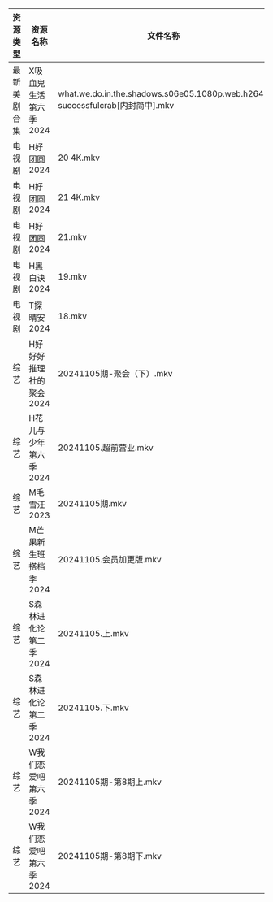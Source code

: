| 资源类型   | 资源名称           | 文件名称                                                                     | 分享链接                                      | 更新时间                |
| ------ | -------------- | ------------------------------------------------------------------------ | ----------------------------------------- | ------------------- |
| 最新美剧合集 | X吸血鬼生活第六季2024  | what.we.do.in.the.shadows.s06e05.1080p.web.h264-successfulcrab[内封简中].mkv | https://www.alipan.com/s/gCDx2TKjkNi      | 2024-11-05 18:06:52 |
| 电视剧    | H好团圆2024       | 20 4K.mkv                                                                | https://www.alipan.com/s/d2bHdxmufLL      | 2024-11-05 00:05:29 |
| 电视剧    | H好团圆2024       | 21 4K.mkv                                                                | https://www.alipan.com/s/d2bHdxmufLL      | 2024-11-05 00:05:29 |
| 电视剧    | H好团圆2024       | 21.mkv                                                                   | https://www.alipan.com/s/d2bHdxmufLL      | 2024-11-05 00:05:29 |
| 电视剧    | H黑白诀2024       | 19.mkv                                                                   | https://www.alipan.com/s/6z8TkkXMQkW      | 2024-11-05 14:05:46 |
| 电视剧    | T探晴安2024       | 18.mkv                                                                   | https://www.alipan.com/s/BScPfWednTi      | 2024-11-05 14:06:48 |
| 综艺     | H好好好推理社的聚会2024 | 20241105期-聚会（下）.mkv                                                      | https://www.alipan.com/s/UcyxCgWuFCU      | 2024-11-05 14:07:25 |
| 综艺     | H花儿与少年第六季2024  | 20241105.超前营业.mkv                                                        | https://www.alipan.com/s/etrBePtYsJ7      | 2024-11-05 14:07:28 |
| 综艺     | M毛雪汪2023       | 20241105期.mkv                                                            | https://www.aliyundrive.com/s/asPqfgPRqAg | 2024-11-05 14:07:44 |
| 综艺     | M芒果新生班搭档季2024  | 20241105.会员加更版.mkv                                                       | https://www.alipan.com/s/xnGaC7WzgLK      | 2024-11-05 14:07:50 |
| 综艺     | S森林进化论第二季2024  | 20241105.上.mkv                                                           | https://www.alipan.com/s/NTinyQH8gfp      | 2024-11-05 14:08:24 |
| 综艺     | S森林进化论第二季2024  | 20241105.下.mkv                                                           | https://www.alipan.com/s/NTinyQH8gfp      | 2024-11-05 14:08:24 |
| 综艺     | W我们恋爱吧第六季2024  | 20241105期-第8期上.mkv                                                       | https://www.alipan.com/s/t2J6m3nj1EP      | 2024-11-05 14:08:37 |
| 综艺     | W我们恋爱吧第六季2024  | 20241105期-第8期下.mkv                                                       | https://www.alipan.com/s/t2J6m3nj1EP      | 2024-11-05 14:08:36 |
